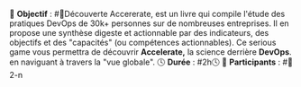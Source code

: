 🎯 **Objectif** : #🔭Découverte 
	Accererate, est un livre qui compile l'étude des pratiques DevOps de 30k+ personnes sur de nombreuses entreprises. Il en propose une synthèse digeste et actionnable par des indicateurs, des objectifs et des "capacités" (ou compétences actionnables).
	Ce serious game vous permettra de découvrir **Accelerate,** la science derrière **DevOps**. en naviguant à travers la "vue globale".
🕓 **Durée** : #2h🕓 
👥 **Participants** : #👥2-n

